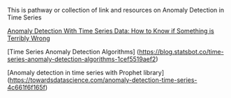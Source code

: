 This is pathway or collection of link and resources on Anomaly Detection in Time Series

[Anomaly Detection With Time Series Data: How to Know if Something is Terribly Wrong](https://www.youtube.com/watch?v=5nfe835TVcY)

[Time Series Anomaly Detection Algorithms] (https://blog.statsbot.co/time-series-anomaly-detection-algorithms-1cef5519aef2)

[Anomaly detection in time series with Prophet library] (https://towardsdatascience.com/anomaly-detection-time-series-4c661f6f165f)
